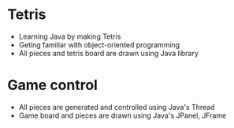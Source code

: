 # Tetris
- Learning Java by making Tetris
- Geting familiar with object-oriented programming
- All pieces and tetris board are drawn using Java library

# Game control
- All pieces are generated and controlled using Java's Thread
- Game board and pieces are drawn using Java's JPanel, JFrame
